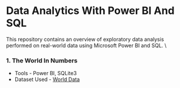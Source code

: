 # Data Analytics With Power BI And SQL

This repository contains an overview of exploratory data analysis performed on real-world data using Microsoft Power BI and SQL.
\
### 1. **The World In Numbers**
   - Tools - Power BI, SQLite3
   - Dataset Used - [World Data](https://www.kaggle.com/datasets/freeman007/world-data)
